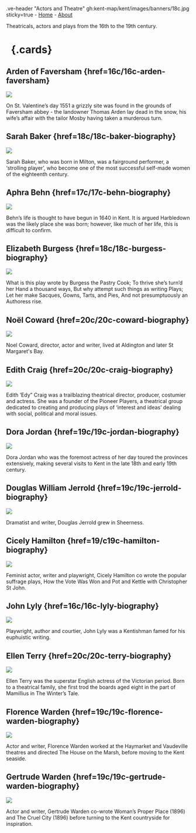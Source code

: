.ve-header "Actors and Theatre" gh:kent-map/kent/images/banners/18c.jpg sticky=true
    - [Home](/)
    - [About](/about)

Theatricals, actors and plays from the 16th to the 19th century.

# &nbsp; {.cards}

## Arden of Faversham {href=16c/16c-arden-faversham}

![](https://iiif.juncture-digital.org/thumbnail?url=https://upload.wikimedia.org/wikipedia/commons/3/38/Arden%27s_House%2C_Faversham.JPG)

On St. Valentine’s day 1551 a grizzly site was found in the grounds of Faversham abbey - the landowner Thomas Arden lay dead in the snow, his wife’s affair with the tailor Mosby having taken a murderous turn.

## Sarah Baker {href=18c/18c-baker-biography}

![](https://iiif.juncture-digital.org/thumbnail?url=https://stor.artstor.org/stor/4b1bcc91-3a8d-416b-a3bc-522c47582a6d)

Sarah Baker, who was born in Milton, was a fairground performer, a ‘strolling player’, who become one of the most successful self-made women of the eighteenth century.

## Aphra Behn {href=17c/17c-behn-biography}

![](https://iiif.juncture-digital.org/thumbnail?url=https://stor.artstor.org/stor/313c325c-0895-46de-bd40-f44b75667178)

Behn’s life is thought to have begun in 1640 in Kent. It is argued Harbledown was the likely place she was born; however, like much of her life, this is difficult to confirm.

## Elizabeth Burgess {href=18c/18c-burgess-biography}

![](https://iiif.juncture-digital.org/thumbnail?url=https://stor.artstor.org/stor/113d965a-9e47-4ad3-8c46-ea1a91002f41)

What is this play wrote by Burgess the Pastry Cook; To thrive she’s turn’d her Hand a thousand ways, But why attempt such things as writing Plays; Let her make Sacques, Gowns, Tarts, and Pies, And not presumptuously an Authoress rise.

## Noël Coward {href=20c/20c-coward-biography}

![](https://iiif.juncture-digital.org/thumbnail?url=xxx)

Noel Coward, director, actor and writer, lived at Aldington and later St Margaret's Bay.

## Edith Craig {href=20c/20c-craig-biography}

![](https://iiif.juncture-digital.org/thumbnail?url=xxx)

Edith ‘Edy” Craig was a trailblazing theatrical director, producer, costumier and actress. She was a founder of the Pioneer Players, a theatrical group dedicated to creating and producing plays of ‘interest and ideas’ dealing with social, political and moral issues.

## Dora Jordan {href=19c/19c-jordan-biography}

![](https://iiif.juncture-digital.org/thumbnail?url=https://stor.artstor.org/stor/fa1d847b-8066-4bd1-9c12-a691efdb2b3e)

Dora Jordan who was the foremost actress of her day toured the provinces extensively, making several visits to Kent in the late 18th and early 19th century.

## Douglas William Jerrold {href=19c/19c-jerrold-biography}

![](https://iiif.juncture-digital.org/thumbnail?url=https://stor.artstor.org/stor/0d4f592c-8356-414b-b38d-d9187bfd720d)

Dramatist and writer, Douglas Jerrold grew in Sheerness.

## Cicely Hamilton {href=19/c19c-hamilton-biography}

![](https://iiif.juncture-digital.org/thumbnail?url=xxx)

Feminist actor, writer and playwright, Cicely Hamilton co wrote the popular suffrage plays, How the Vote Was Won and Pot and Kettle with Christopher St John.

## John Lyly {href=16c/16c-lyly-biography}

![](https://iiif.juncture-digital.org/thumbnail?url=https://upload.wikimedia.org/wikipedia/commons/d/de/John_Lyly%27s_signature_%28from_a_letter_to_Sir_Robert_Cecil%2C_Feb._4_1602-3%3B_from_original_MS._in_Hatfield_Library%29.png)

Playwright, author and courtier, John Lyly was a Kentishman famed for his euphuistic writing.

## Ellen Terry {href=20c/20c-terry-biography}

![](https://iiif.juncture-digital.org/thumbnail?url=https://stor.artstor.org/stor/8106c5f4-37f3-4526-afe4-5fd40ef48d05)

Ellen Terry was the superstar English actress of the Victorian period. Born to a theatrical family, she first trod the boards aged eight in the part of Mamillius in The Winter’s Tale. 

## Florence Warden {href=19c/19c-florence-warden-biography}

![](https://iiif.juncture-digital.org/thumbnail?url=xxx)

Actor and writer, Florence Warden worked at the Haymarket and Vaudeville theatres and directed The House on the Marsh, before moving to the Kent seaside.

## Gertrude Warden {href=19c/19c-gertrude-warden-biography}

![](https://iiif.juncture-digital.org/thumbnail?url=xxx)

Actor and writer, Gertrude Warden co-wrote  Woman’s Proper Place (1896) and The Cruel City (1896) before turning to the Kent countryside for inspiration. 

